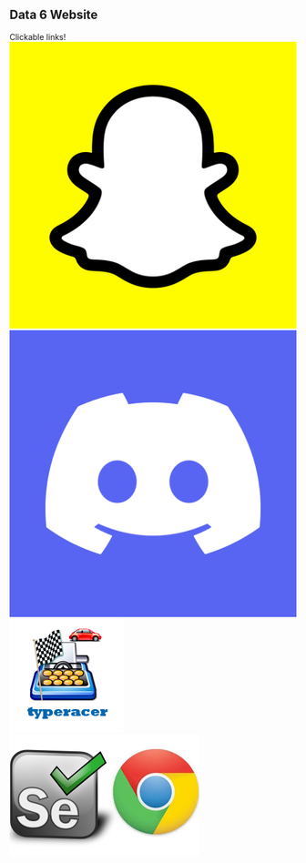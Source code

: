 ## Data 6 Website
Clickable links!\
[<img src="snapchat.png">](https://github.com/RoastSea8/Snapchat-Streak-Revival)
[<img src="discord.png">](https://github.com/RoastSea8/Discord-Bot)\
[<img src="typeracer.png">](https://github.com/RoastSea8/typeracer-cheat)\
[<img src="chromedriver.png">](https://github.com/RoastSea8/chromedriver-autoinstall)
